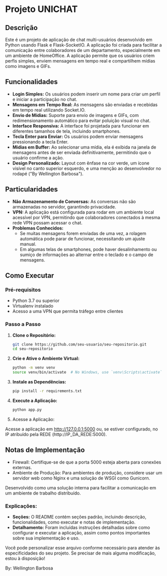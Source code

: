 # Projeto UNICHAT

## Descrição

Este é um projeto de aplicação de chat multi-usuários desenvolvido em Python usando Flask e Flask-SocketIO. A aplicação foi criada para facilitar a comunicação entre colaboradores de um departamento, especialmente em um ambiente de HomeOffice. A aplicação permite que os usuários criem perfis simples, enviem mensagens em tempo real e compartilhem mídias como imagens e GIFs.

## Funcionalidades

- **Login Simples:** Os usuários podem inserir um nome para criar um perfil e iniciar a participação no chat.
- **Mensagens em Tempo Real:** As mensagens são enviadas e recebidas em tempo real utilizando Socket.IO.
- **Envio de Mídias:** Suporte para envio de imagens e GIFs, com redimensionamento automático para evitar poluição visual no chat.
- **Interface Responsiva:** A interface foi projetada para funcionar em diferentes tamanhos de tela, incluindo smartphones.
- **Tecla Enter para Enviar:** Os usuários podem enviar mensagens pressionando a tecla Enter.
- **Mídias em Buffer:** Ao selecionar uma mídia, ela é exibida na janela de mensagens antes de ser enviada definitivamente, permitindo que o usuário confirme a ação.
- **Design Personalizado:** Layout com ênfase na cor verde, um ícone visível no canto superior esquerdo, e uma menção ao desenvolvedor no rodapé ("By Wellington Barbosa").

## Particularidades

- **Não Armazenamento de Conversas:** As conversas não são armazenadas no servidor, garantindo privacidade.
- **VPN:** A aplicação está configurada para rodar em um ambiente local acessível por VPN, permitindo que colaboradores conectados à mesma rede VPN possam acessar o chat.
- **Problemas Conhecidos:**
  - Se muitas mensagens forem enviadas de uma vez, a rolagem automática pode parar de funcionar, necessitando um ajuste manual.
  - Em algumas telas de smartphones, pode haver desalinhamento ou sumiço de informações ao alternar entre o teclado e o campo de mensagens.

## Como Executar

### Pré-requisitos

- Python 3.7 ou superior
- Virtualenv instalado
- Acesso a uma VPN que permita tráfego entre clientes

### Passo a Passo

1. **Clone o Repositório:**

   ```bash
   git clone https://github.com/seu-usuario/seu-repositorio.git
   cd seu-repositorio

2. **Crie e Ative o Ambiente Virtual:**
    ```bash
    python -m venv venv
    source venv/bin/activate  # No Windows, use `venv\Scripts\activate`
    
3. **Instale as Dependências:**
    ```bash
    pip install -r requirements.txt

4. **Execute a Aplicação:**
    ```bash
    python app.py

5. Acesse a Aplicação:

Acesse a aplicação em http://127.0.0.1:5000 ou, se estiver configurado, no IP atribuído pela REDE (http://IP_DA_REDE:5000).

## Notas de Implementação

* Firewall: Certifique-se de que a porta 5000 esteja aberta para conexões externas.
* Ambiente de Produção: Para ambientes de produção, considere usar um servidor web como Nginx e uma solução de WSGI como Gunicorn.

Desenvolvido como uma solução interna para facilitar a comunicação em um ambiente de trabalho distribuído.


### Explicações:

- **Seções:** O README contém seções padrão, incluindo descrição, funcionalidades, como executar e notas de implementação.
- **Detalhamento:** Foram incluídas instruções detalhadas sobre como configurar e executar a aplicação, assim como pontos importantes sobre sua implementação e uso.

Você pode personalizar esse arquivo conforme necessário para atender às especificidades do seu projeto. Se precisar de mais alguma modificação, estou à disposição!

By: Wellington Barbosa
